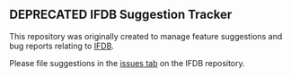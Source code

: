 ## DEPRECATED IFDB Suggestion Tracker

This repository was originally created to manage feature suggestions and bug reports
relating to [IFDB][].

Please file suggestions in the [issues tab][issues] on the IFDB repository.

[IFDB]: https://ifdb.org/
[issues]: https://github.com/iftechfoundation/ifdb/issues
